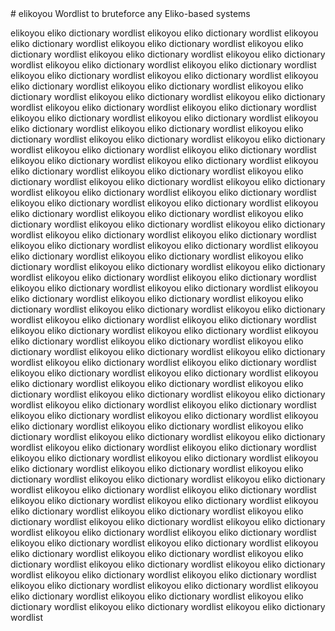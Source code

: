<html><meta name="google-site-verification" content="P_s4SmY7gZSq_zfdZlUPCOzE67FN1WVdjKZJ8zXVe8Y" /># elikoyou
Wordlist to bruteforce any Eliko-based systems
</html>


elikoyou eliko dictionary wordlist elikoyou eliko dictionary wordlist elikoyou eliko dictionary wordlist elikoyou eliko dictionary wordlist elikoyou eliko dictionary wordlist elikoyou eliko dictionary wordlist elikoyou eliko dictionary wordlist elikoyou eliko dictionary wordlist elikoyou eliko dictionary wordlist elikoyou eliko dictionary wordlist elikoyou eliko dictionary wordlist elikoyou eliko dictionary wordlist elikoyou eliko dictionary wordlist elikoyou eliko dictionary wordlist elikoyou eliko dictionary wordlist elikoyou eliko dictionary wordlist elikoyou eliko dictionary wordlist elikoyou eliko dictionary wordlist elikoyou eliko dictionary wordlist elikoyou eliko dictionary wordlist elikoyou eliko dictionary wordlist elikoyou eliko dictionary wordlist elikoyou eliko dictionary wordlist elikoyou eliko dictionary wordlist elikoyou eliko dictionary wordlist elikoyou eliko dictionary wordlist elikoyou eliko dictionary wordlist elikoyou eliko dictionary wordlist elikoyou eliko dictionary wordlist elikoyou eliko dictionary wordlist elikoyou eliko dictionary wordlist elikoyou eliko dictionary wordlist elikoyou eliko dictionary wordlist elikoyou eliko dictionary wordlist elikoyou eliko dictionary wordlist elikoyou eliko dictionary wordlist elikoyou eliko dictionary wordlist elikoyou eliko dictionary wordlist elikoyou eliko dictionary wordlist elikoyou eliko dictionary wordlist elikoyou eliko dictionary wordlist elikoyou eliko dictionary wordlist elikoyou eliko dictionary wordlist elikoyou eliko dictionary wordlist elikoyou eliko dictionary wordlist elikoyou eliko dictionary wordlist elikoyou eliko dictionary wordlist elikoyou eliko dictionary wordlist elikoyou eliko dictionary wordlist elikoyou eliko dictionary wordlist elikoyou eliko dictionary wordlist elikoyou eliko dictionary wordlist elikoyou eliko dictionary wordlist elikoyou eliko dictionary wordlist elikoyou eliko dictionary wordlist elikoyou eliko dictionary wordlist elikoyou eliko dictionary wordlist elikoyou eliko dictionary wordlist elikoyou eliko dictionary wordlist elikoyou eliko dictionary wordlist elikoyou eliko dictionary wordlist elikoyou eliko dictionary wordlist elikoyou eliko dictionary wordlist elikoyou eliko dictionary wordlist elikoyou eliko dictionary wordlist elikoyou eliko dictionary wordlist elikoyou eliko dictionary wordlist elikoyou eliko dictionary wordlist elikoyou eliko dictionary wordlist elikoyou eliko dictionary wordlist elikoyou eliko dictionary wordlist elikoyou eliko dictionary wordlist elikoyou eliko dictionary wordlist elikoyou eliko dictionary wordlist elikoyou eliko dictionary wordlist elikoyou eliko dictionary wordlist elikoyou eliko dictionary wordlist elikoyou eliko dictionary wordlist elikoyou eliko dictionary wordlist elikoyou eliko dictionary wordlist elikoyou eliko dictionary wordlist elikoyou eliko dictionary wordlist elikoyou eliko dictionary wordlist elikoyou eliko dictionary wordlist elikoyou eliko dictionary wordlist elikoyou eliko dictionary wordlist elikoyou eliko dictionary wordlist elikoyou eliko dictionary wordlist elikoyou eliko dictionary wordlist elikoyou eliko dictionary wordlist elikoyou eliko dictionary wordlist elikoyou eliko dictionary wordlist elikoyou eliko dictionary wordlist elikoyou eliko dictionary wordlist elikoyou eliko dictionary wordlist elikoyou eliko dictionary wordlist elikoyou eliko dictionary wordlist elikoyou eliko dictionary wordlist elikoyou eliko dictionary wordlist elikoyou eliko dictionary wordlist elikoyou eliko dictionary wordlist elikoyou eliko dictionary wordlist elikoyou eliko dictionary wordlist elikoyou eliko dictionary wordlist elikoyou eliko dictionary wordlist elikoyou eliko dictionary wordlist elikoyou eliko dictionary wordlist elikoyou eliko dictionary wordlist elikoyou eliko dictionary wordlist elikoyou eliko dictionary wordlist elikoyou eliko dictionary wordlist elikoyou eliko dictionary wordlist elikoyou eliko dictionary wordlist elikoyou eliko dictionary wordlist elikoyou eliko dictionary wordlist elikoyou eliko dictionary wordlist elikoyou eliko dictionary wordlist elikoyou eliko dictionary wordlist elikoyou eliko dictionary wordlist elikoyou eliko dictionary wordlist elikoyou eliko dictionary wordlist elikoyou eliko dictionary wordlist elikoyou eliko dictionary wordlist elikoyou eliko dictionary wordlist 
